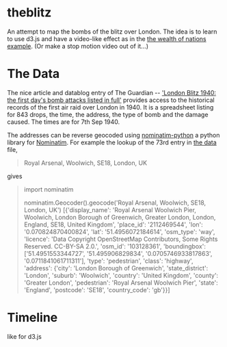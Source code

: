 theblitz
========

An attempt to map the bombs of the blitz over London.
The idea is to learn to use d3.js and have a video-like effect as in
the [the wealth of nations example](http://bost.ocks.org/mike/nations/).
(Or make a stop motion video out of it...)

The Data
========
The nice article and datablog entry of The Guardian --
['London Blitz 1940: the first day's bomb attacks listed in full'][the first day of the London Blitz]
provides access to the historical records of the first air raid over London in 1940.
It is a spreadsheet listing for 843 drops, the time, the address, the type of
bomb and the damage caused.
The times are for 7th Sep 1940.

The addresses can be reverse geocoded using [nominatim-python][] a python
library for [Nominatim][].
For example the lookup of the 73rd entry in [the data][] file, 

> Royal Arsenal, Woolwich, SE18, London, UK

gives


> import nominatim
>  
> nominatim.Geocoder().geocode('Royal Arsenal, Woolwich, SE18, London, UK')
[{'display_name': 'Royal Arsenal Woolwich Pier, Woolwich, London Borough of Greenwich, Greater London, London, England, SE18, United Kingdom', 'place_id': '2112469544', 'lon': '0.070824870400824', 'lat': '51.4956072184614', 'osm_type': 'way', 'licence': 'Data Copyright OpenStreetMap Contributors, Some Rights Reserved. CC-BY-SA 2.0.', 'osm_id': '103128361', 'boundingbox': ['51.4951553344727', '51.495906829834', '0.0705746933817863', '0.0711841061711311'], 'type': 'pedestrian', 'class': 'highway', 'address': {'city': 'London Borough of Greenwich', 'state_district': 'London', 'suburb': 'Woolwich', 'country': 'United Kingdom', 'county': 'Greater London', 'pedestrian': 'Royal Arsenal Woolwich Pier', 'state': 'England', 'postcode': 'SE18', 'country_code': 'gb'}}]


Timeline
========
like for d3.js

[the first day of the London Blitz]:
http://www.guardian.co.uk/news/datablog/2010/sep/06/london-blitz-bomb-map-september-7-1940
"The first day of the London Blitz"

[nominatim]: http://wiki.openstreetmap.org/wiki/Nominatim
"nominatim reverse geocoding"

[nominatim-python]:
https://github.com/agabel/python-nominatim
"nominatim "

[the data]:
<https://docs.google.com/spreadsheet/ccc?key=0AonYZs4MzlZbdGZyNDJtd0d0ZFhvRTBxOFAyMkRFeUE&hl=en#gid=0>
"the spreadsheet for the bombs of first day of London Blitz"
